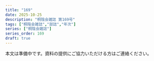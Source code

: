 ```yaml
---
title: "169"
date: 2025-10-25
description: "桐陰会雑誌 第169号"
tags: ["桐陰会雑誌","部誌","年次"]
series: ["桐陰会雑誌"]
series_order: 169
draft: true
---
```


本文は準備中です。資料の提供にご協力いただける方はご連絡ください。
